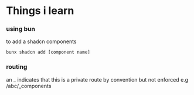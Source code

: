 # Things i learn

### using bun

to add a shadcn components

```
bunx shadcn add [component name]
```

### routing

an \_ indicates that this is a private route by convention but not enforced e.g /abc/\_components
